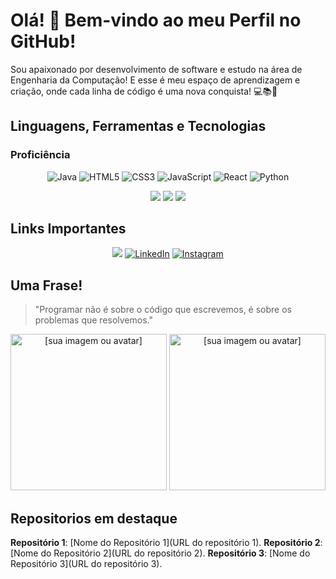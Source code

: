 # Olá! 👋 Bem-vindo ao meu Perfil no GitHub!

Sou apaixonado por desenvolvimento de software e estudo na área de Engenharia da Computação!
E esse é meu espaço de aprendizagem e criação, onde cada linha de código é uma nova conquista! 💻📚🚀

## Linguagens, Ferramentas e Tecnologias

### Proficiência

<p align="center">
 <img src="https://img.shields.io/badge/Java-007396?style=for-the-badge&logo=java&logoColor=white" alt="Java" />
  <img src="https://img.shields.io/badge/HTML5-E34F26?style=for-the-badge&logo=html5&logoColor=white" alt="HTML5" />
  <img src="https://img.shields.io/badge/CSS3-1572B6?style=for-the-badge&logo=css3&logoColor=white" alt="CSS3" />
   <img src="https://img.shields.io/badge/JavaScript-F7DF1E?style=for-the-badge&logo=javascript&logoColor=black" alt="JavaScript" />
   <img src="https://img.shields.io/badge/React-61DAFB?style=for-the-badge&logo=react&logoColor=black" alt="React" />
  <img src="https://img.shields.io/badge/Python-3776AB?style=for-the-badge&logo=python&logoColor=white" alt="Python" />
</p>

<p align="center">
    <img src="[URL do Badge 1]"/>
    <img src="[URL do Badge 2]"/>
    <img src="[URL do Badge 3]"/>
</p>

## Links Importantes
<p align="center">
    <a href = "mailto:yuririelias15@gmail.com"><img src="https://img.shields.io/badge/-Gmail-%23333?style=for-the-badge&logo=gmail&logoColor=white" target="_blank"></a>
    <a href="https://www.linkedin.com/in/yuri-elias-491221255/"><img src="https://img.shields.io/badge/LinkedIn-0077B5?style=for-the-badge&logo=linkedin&logoColor=white" alt="LinkedIn"/></a>
    <a href="https://www.instagram.com/yuriea_/"><img src="https://img.shields.io/badge/Instagram-E4405F?style=for-the-badge&logo=instagram&logoColor=white" alt="Instagram"/></a>
 </p>

## Uma Frase!
>"Programar não é sobre o código que escrevemos, é sobre os problemas que resolvemos."
    
<p align="center">
   <img src="https://github.com/user-attachments/assets/9b9b8a56-8f32-4c98-bf5d-939201cad0a1" width= "250px" alt="[sua imagem ou avatar]" />
    <img src="https://github.com/user-attachments/assets/cfe90301-9243-4fd4-8dae-520f096e0035" width= "250px" alt="[sua imagem ou avatar]" />
</p>

## Repositorios em destaque

**Repositório 1**: [Nome do Repositório 1](URL do repositório 1). 
**Repositório 2**: [Nome do Repositório 2](URL do repositório 2). 
**Repositório 3**: [Nome do Repositório 3](URL do repositório 3). 
